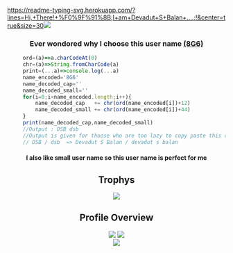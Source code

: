 https://readme-typing-svg.herokuapp.com/?lines=Hi,+There!+%F0%9F%91%8B;I+am+Devadut+S+Balan+....;!&center=true&size=30<img src="https://komarev.com/ghpvc/?username=DevadutSB">
<h3 align="center">Ever wondored why I choose this user name <a href='https://github.com/8G6'>(8G6)</a></h3>

 ```js
      ord=(a)=>a.charCodeAt(0)
      chr=(a)=>String.fromCharCode(a)
      print=(...a)=>console.log(...a)
      name_encoded='8G6'
      name_decoded_cap=''
      name_decoded_small=''
      for(i=0;i<name_encoded.length;i++){
          name_decoded_cap   += chr(ord(name_encoded[i])+12)
          name_decoded_small += chr(ord(name_encoded[i])+44)
      }
      print(name_decoded_cap,name_decoded_small)
      //Output : DSB dsb
      //Output is given for thoose who are too lazy to copy paste this code and run it 
      // DSB / dsb  => Devadut S Balan / devadut s balan
 ```
 
 <h4 align="center" >I also like small user name so this user name is perfect for me</h4>

<div align="center"> 
   <h2 align="center">Trophys</h2>
   <img src="https://github-profile-trophy.vercel.app/?username=DevadutSB&theme=discord&&row=2&column=3">
   <h2 align="center">Profile Overview</h2>
   <img src="https://github-readme-stats.vercel.app/api?username=DevadutSB&theme=blue-green">
   <img src="https://github-readme-streak-stats.herokuapp.com/?user=DevadutSB&theme=blue-green">
   <br>
   <img src="https://github-readme-stats.vercel.app/api/top-langs/?username=DevadutSB&theme=highcontrast"> 
   <h2>
</div>
